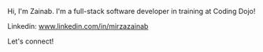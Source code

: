 Hi, I'm Zainab. 
I'm a full-stack software developer in training at Coding Dojo! 

Linkedin: www.linkedin.com/in/mirzazainab

Let's connect! 
